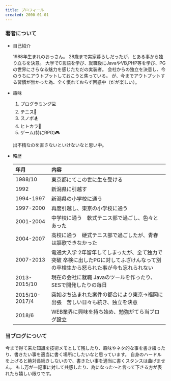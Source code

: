 ```yaml
---
title: プロフィール
created: 2000-01-01
---
```


### 著者について
- 自己紹介

  1988年生まれのおっさん。
  28歳まで実家暮らしだったが、とある事から独り立ちを決意。
  大学でC言語を学び、就職後にJavaやVB,PHP等を学び、PGの世界にさらなる魅力を感じたただの実装者。
  会社からの独立を決意し、今のうちにアウトプットしておこうと焦っている。
  が、今までアウトプットする習慣が無かった為、全く慣れておらず困惑中（だが楽しい）。

- 趣味
  1. プログラミング:computer:
  1. テニス:tennis:
  1. スノボ:snowboarder:
  1. ヒトカラ:microphone:
  1. ゲーム(特にRPG):video_game:

  出不精なのを直さないといけないなと思い中。

- 略歴

  |年月|内容|
  |:-|:-|
  |1988/10|東京都にてこの世に生を受ける|
  |1992|新潟県に引越す|
  |1994-1997|新潟県の小学校に通う|
  |1997-2000|再度引越し、東京の小学校に通う|
  |2001-2004|中学校に通う　軟式テニス部で過ごし、色々とあった|
  |2004-2007|高校に通う　硬式テニス部で過ごしたが、青春は謳歌できなかった|
  |2007-2013|電通大入学 2年留年してしまったが、全て独力で突破 卒検に出したPGに対してふざけんなって別の卒検生から怒られた事が今も忘れられない|
  |2013-2015/10|現在の会社に就職 Javaのツールを作ったり、SESで開発したりの毎日|
  |2015/10-2017/4|突如ぶち込まれた案件の都合により東京->福岡に出張　苦しい日々も続き、独立を決意|
  |2018/6|WEB業界に興味を持ち始め、勉強がてら当ブログ設立|

### 当ブログについて
  今まで得て来た知識を技術メモとして残したり、趣味やネタ的な事を書き綴ったり、書きたい事を適当に書く場所にしたいなと思っています。
  自身のハードルを上げると絶対長続きしないので、書きたい事を適当に書くスタンスは曲げません。
  もし万が一記事に対して共感したり、為になった〜と言って下さる方が表れたら嬉しい限りです。
